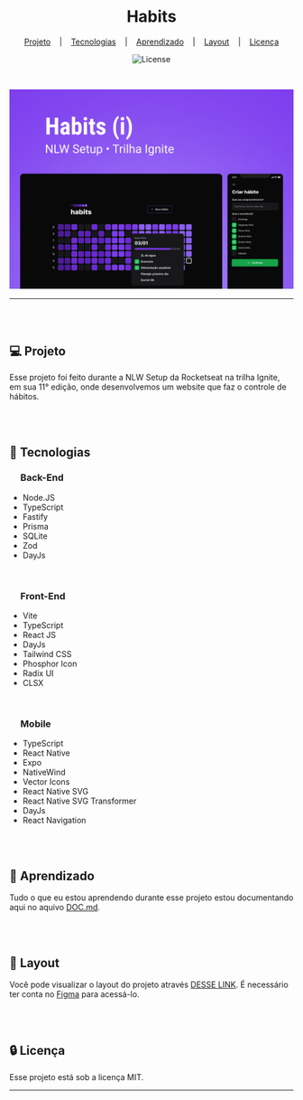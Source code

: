 <h1 align="center">Habits</h1>

<div align="center">

[Projeto](#projeto) &nbsp;&nbsp;&nbsp;|&nbsp;&nbsp;&nbsp; [Tecnologias](#tecnologias)
&nbsp;&nbsp;&nbsp;|&nbsp;&nbsp;&nbsp; [Aprendizado](#aprendizado)
&nbsp;&nbsp;&nbsp;|&nbsp;&nbsp;&nbsp; [Layout](#layout) &nbsp;&nbsp;&nbsp;|&nbsp;&nbsp;&nbsp;
[Licença](#license)

</div>

<p align="center">
  <img alt="License" src="https://img.shields.io/static/v1?label=license&message=MIT&color=49AA26&labelColor=000000">
</p>

<br>

<div align="center">

![Preview](Cover.png)

</div>

<hr>
<br>
<br>

## 💻 Projeto <a name = "projeto"></a>

Esse projeto foi feito durante a NLW Setup da Rocketseat na trilha Ignite, em sua 11° edição, onde
desenvolvemos um website que faz o controle de hábitos.

<br>
<br>

## 🚀 Tecnologias <a name = "tecnologias"></a>

### &nbsp;&nbsp;&nbsp;&nbsp; Back-End

- Node.JS
- TypeScript
- Fastify
- Prisma
- SQLite
- Zod
- DayJs

<br>

### &nbsp;&nbsp;&nbsp;&nbsp; Front-End

- Vite
- TypeScript
- React JS
- DayJs
- Tailwind CSS
- Phosphor Icon
- Radix UI
- CLSX

<br>

### &nbsp;&nbsp;&nbsp;&nbsp; Mobile

- TypeScript
- React Native
- Expo
- NativeWind
- Vector Icons
- React Native SVG
- React Native SVG Transformer
- DayJs
- React Navigation

<br>
<br>

## 🧠 Aprendizado <a name = "aprendizado"></a>

Tudo o que eu estou aprendendo durante esse projeto estou documentando aqui no aquivo
[DOC.md](DOC.md).

<br>
<br>

## 🔖 Layout <a name = "layout"></a>

Você pode visualizar o layout do projeto através
[DESSE LINK](<https://www.figma.com/file/ArxVYcX7q7OUgCwdfBV6b7/Habits-(i)-(Community)?node-id=6%3A343&t=4ZHKCi0ZbniE75iY-1>).
É necessário ter conta no [Figma](https://figma.com) para acessá-lo.

<br>
<br>

## 🔒 Licença

Esse projeto está sob a licença MIT.

<hr>
